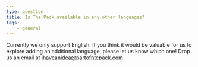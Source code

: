 ```yaml
---
type: question
title: Is The Pack available in any other languages?
tags:
    - general
---
```


Currently we only support English.
If you think it would be valuable for us to explore adding an additional language, please let us know which one! Drop us an email at <ihaveanidea@partofhtepack.com>
